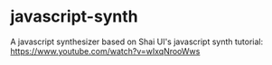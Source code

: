 # javascript-synth

A javascript synthesizer based on Shai UI's javascript synth tutorial: https://www.youtube.com/watch?v=wIxqNrooWws
